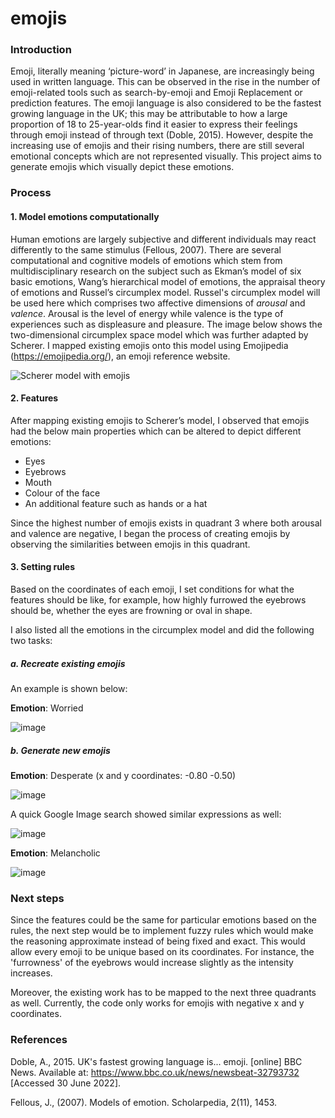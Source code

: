 # emojis

### Introduction
Emoji, literally meaning ‘picture-word’ in Japanese, are increasingly being used in written language. This can be observed in the rise in the number of emoji-related tools such as search-by-emoji and Emoji Replacement or prediction features. The emoji language is also considered to be the fastest growing language in the UK; this may be attributable to how a large proportion of 18 to 25-year-olds find it easier to express their feelings through emoji instead of through text (Doble, 2015). However, despite the increasing use of emojis and their rising numbers, there are still several emotional concepts which are not represented visually. This project aims to generate emojis which visually depict these emotions. 

### Process
#### 1. Model emotions computationally
Human emotions are largely subjective and different individuals may react differently to the same stimulus (Fellous, 2007). There are several computational and cognitive models of emotions which stem from multidisciplinary research on the subject such as Ekman’s model of six basic emotions, Wang’s hierarchical model of emotions, the appraisal theory of emotions and Russel’s circumplex model. 
Russel's circumplex model will be used here which comprises two affective dimensions of *arousal* and *valence*. Arousal is the level of energy while valence is the type of experiences such as displeasure and pleasure. The image below shows the two-dimensional circumplex space model which was further adapted by Scherer. I mapped existing emojis onto this model using Emojipedia (https://emojipedia.org/), an emoji reference website. 

![Scherer model with emojis](https://user-images.githubusercontent.com/94219257/184111321-9236bcff-b2a3-45fe-afff-55fa488f12dd.jpg)


#### 2. Features
After mapping existing emojis to Scherer’s model, I observed that emojis had the below main properties which can be altered to depict different emotions: 
- Eyes 
- Eyebrows
- Mouth 
- Colour of the face
- An additional feature such as hands or a hat

Since the highest number of emojis exists in quadrant 3 where both arousal and valence are negative, I began the process of creating emojis by observing the similarities between emojis in this quadrant. 

#### 3. Setting rules

Based on the coordinates of each emoji, I set conditions for what the features should be like, for example, how highly furrowed the eyebrows should be, whether the eyes are frowning or oval in shape. 

I also listed all the emotions in the circumplex model and did the following two tasks:

##### a. Recreate existing emojis #####

An example is shown below: 

**Emotion**: Worried

![image](https://user-images.githubusercontent.com/94219257/177621356-d7a7eef3-a2d6-437b-80d4-4cd551179203.png)

##### b.  Generate new emojis #####

**Emotion**: Desperate (x and y coordinates: -0.80	-0.50)

![image](https://user-images.githubusercontent.com/94219257/177792300-ca90b5de-c31b-4d44-917b-d0cc70cf1071.png)

A quick Google Image search showed similar expressions as well:

![image](https://user-images.githubusercontent.com/94219257/177792677-cf9b96d7-2b52-4efb-a3f8-3f5ed7cb041b.png)

**Emotion**: Melancholic

![image](https://user-images.githubusercontent.com/94219257/177793571-bbf788b2-2dc2-4eb4-afea-ae6069c6f3a4.png)

### Next steps

Since the features could be the same for particular emotions based on the rules, the next step would be to implement fuzzy rules which would make the reasoning approximate instead of being fixed and exact. This would allow every emoji to be unique based on its coordinates. For instance, the 'furrowness' of the eyebrows would increase slightly as the intensity increases. 

Moreover, the existing work has to be mapped to the next three quadrants as well. Currently, the code only works for emojis with negative x and y coordinates. 

### References
Doble, A., 2015. UK's fastest growing language is... emoji. [online] BBC News. Available at: <https://www.bbc.co.uk/news/newsbeat-32793732> [Accessed 30 June 2022].

Fellous, J., (2007). Models of emotion. Scholarpedia, 2(11), 1453. 


